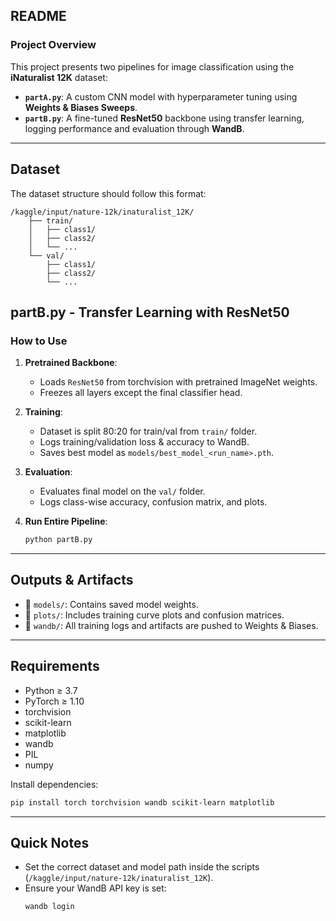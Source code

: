 ## README

### Project Overview

This project presents two pipelines for image classification using the **iNaturalist 12K** dataset:

- **`partA.py`**: A custom CNN model with hyperparameter tuning using **Weights & Biases Sweeps**.
- **`partB.py`**: A fine-tuned **ResNet50** backbone using transfer learning, logging performance and evaluation through **WandB**.

---

## Dataset

The dataset structure should follow this format:

```
/kaggle/input/nature-12k/inaturalist_12K/
    ├── train/
    │   ├── class1/
    │   ├── class2/
    │   └── ...
    └── val/
        ├── class1/
        ├── class2/
        └── ...
```

## partB.py - Transfer Learning with ResNet50

### How to Use

1. **Pretrained Backbone**:

   - Loads `ResNet50` from torchvision with pretrained ImageNet weights.
   - Freezes all layers except the final classifier head.

2. **Training**:

   - Dataset is split 80:20 for train/val from `train/` folder.
   - Logs training/validation loss & accuracy to WandB.
   - Saves best model as `models/best_model_<run_name>.pth`.

3. **Evaluation**:

   - Evaluates final model on the `val/` folder.
   - Logs class-wise accuracy, confusion matrix, and plots.

4. **Run Entire Pipeline**:
   ```bash
   python partB.py
   ```

---

## Outputs & Artifacts

- 📁 `models/`: Contains saved model weights.
- 📁 `plots/`: Includes training curve plots and confusion matrices.
- 📁 `wandb/`: All training logs and artifacts are pushed to Weights & Biases.

---

## Requirements

- Python ≥ 3.7
- PyTorch ≥ 1.10
- torchvision
- scikit-learn
- matplotlib
- wandb
- PIL
- numpy

Install dependencies:

```bash
pip install torch torchvision wandb scikit-learn matplotlib
```

---

## Quick Notes

- Set the correct dataset and model path inside the scripts (`/kaggle/input/nature-12k/inaturalist_12K`).
- Ensure your WandB API key is set:
  ```bash
  wandb login
  ```
